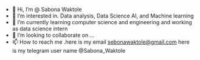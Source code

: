 - 👋 Hi, I’m @ Sabona Waktole
- 👀 I’m interested in. Data analysis, Data Science AI, and Machine learning
- 🌱 I’m currently learning  computer science and engineering and working as data science intern
- 💞️ I’m looking to collaborate on ...
- 📫 How to reach me .here is my email sebonawaktole@gmail.com here is my telegram user name @Sabona_Waktole

<!---
SabonaWaktole/SabonaWaktole is a ✨ special ✨ repository because its `README.md` (this file) appears on your GitHub profile.
You can click the Preview link to take a look at your changes.
--->
